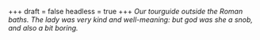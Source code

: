 
+++
draft = false
headless = true
+++
_Our tourguide outside the Roman baths. The lady was very kind and well-meaning: but god was she a snob, and also a bit boring._
